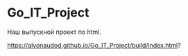 # Go_IT_Project
Наш выпускной проект по html.

https://alyonaudod.github.io/Go_IT_Project/build/index.html?
